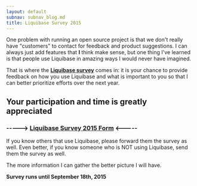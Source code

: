 ```yaml
---
layout: default
subnav: subnav_blog.md
title: Liquibase Survey 2015
---
```


One problem with running an open source project is that we don't really have "customers" to contact for feedback and product suggestions. I can always just add features that **I** think make sense, but one thing I've learned is that people use Liquibase in amazing ways I would never have imagined.

That is where the **[Liquibase survey](http://goo.gl/forms/TNXBl5GsPv)** comes in: it is your chance to provide feedback on how you use Liquibase and what is important to you so that I can better prioritize efforts over the next year.

## Your participation and time is greatly appreciated ##

### -----> [Liquibase Survey 2015 Form](http://goo.gl/forms/TNXBl5GsPv) <----- ###

If you know others that use Liquibase, please forward them the survey as well. Even better, if you know someone who is NOT using Liquibase, send them the survey as well.

The more information I can gather the better picture I will have.

**Survey runs until September 18th, 2015**